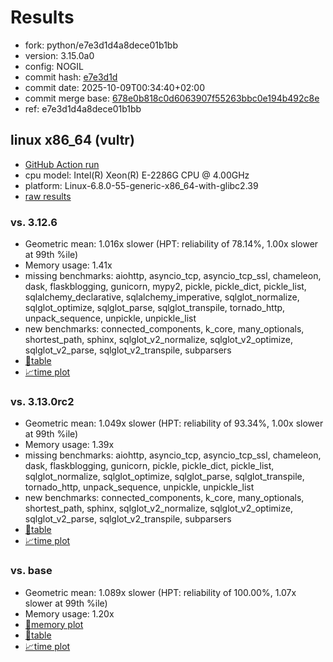 # Results

- fork: python/e7e3d1d4a8dece01b1bb
- version: 3.15.0a0
- config: NOGIL
- commit hash: [e7e3d1d](https://github.com/python/cpython/commit/e7e3d1d)
- commit date: 2025-10-09T00:34:40+02:00
- commit merge base: [678e0b818c0d6063907f55263bbc0e194b492c8e](https://github.com/python/cpython/commit/678e0b818c0d6063907f55263bbc0e194b492c8e)
- ref: e7e3d1d4a8dece01b1bb

## linux x86_64 (vultr)

- [GitHub Action run](https://github.com/facebookexperimental/free-threading-benchmarking/actions/runs/18361703290)
- cpu model: Intel(R) Xeon(R) E-2286G CPU @ 4.00GHz
- platform: Linux-6.8.0-55-generic-x86_64-with-glibc2.39
- [raw results](bm-20251009-vultr-x86_64-python-e7e3d1d4a8dece01b1bb-3.15.0a0-e7e3d1d.json)

### vs. 3.12.6

- Geometric mean: 1.016x slower (HPT: reliability of 78.14%, 1.00x slower at 99th %ile)
- Memory usage: 1.41x
- missing benchmarks: aiohttp, asyncio_tcp, asyncio_tcp_ssl, chameleon, dask, flaskblogging, gunicorn, mypy2, pickle, pickle_dict, pickle_list, sqlalchemy_declarative, sqlalchemy_imperative, sqlglot_normalize, sqlglot_optimize, sqlglot_parse, sqlglot_transpile, tornado_http, unpack_sequence, unpickle, unpickle_list
- new benchmarks: connected_components, k_core, many_optionals, shortest_path, sphinx, sqlglot_v2_normalize, sqlglot_v2_optimize, sqlglot_v2_parse, sqlglot_v2_transpile, subparsers
- [📄table](bm-20251009-vultr-x86_64-python-e7e3d1d4a8dece01b1bb-3.15.0a0-e7e3d1d-vs-3.12.6.md)
- [📈time plot](bm-20251009-vultr-x86_64-python-e7e3d1d4a8dece01b1bb-3.15.0a0-e7e3d1d-vs-3.12.6.svg)

### vs. 3.13.0rc2

- Geometric mean: 1.049x slower (HPT: reliability of 93.34%, 1.00x slower at 99th %ile)
- Memory usage: 1.39x
- missing benchmarks: aiohttp, asyncio_tcp, asyncio_tcp_ssl, chameleon, dask, flaskblogging, gunicorn, pickle, pickle_dict, pickle_list, sqlglot_normalize, sqlglot_optimize, sqlglot_parse, sqlglot_transpile, tornado_http, unpack_sequence, unpickle, unpickle_list
- new benchmarks: connected_components, k_core, many_optionals, shortest_path, sphinx, sqlglot_v2_normalize, sqlglot_v2_optimize, sqlglot_v2_parse, sqlglot_v2_transpile, subparsers
- [📄table](bm-20251009-vultr-x86_64-python-e7e3d1d4a8dece01b1bb-3.15.0a0-e7e3d1d-vs-3.13.0rc2.md)
- [📈time plot](bm-20251009-vultr-x86_64-python-e7e3d1d4a8dece01b1bb-3.15.0a0-e7e3d1d-vs-3.13.0rc2.svg)

### vs. base

- Geometric mean: 1.089x slower (HPT: reliability of 100.00%, 1.07x slower at 99th %ile)
- Memory usage: 1.20x
- [🧠memory plot](bm-20251009-vultr-x86_64-python-e7e3d1d4a8dece01b1bb-3.15.0a0-e7e3d1d-vs-base-mem.svg)
- [📄table](bm-20251009-vultr-x86_64-python-e7e3d1d4a8dece01b1bb-3.15.0a0-e7e3d1d-vs-base.md)
- [📈time plot](bm-20251009-vultr-x86_64-python-e7e3d1d4a8dece01b1bb-3.15.0a0-e7e3d1d-vs-base.svg)

